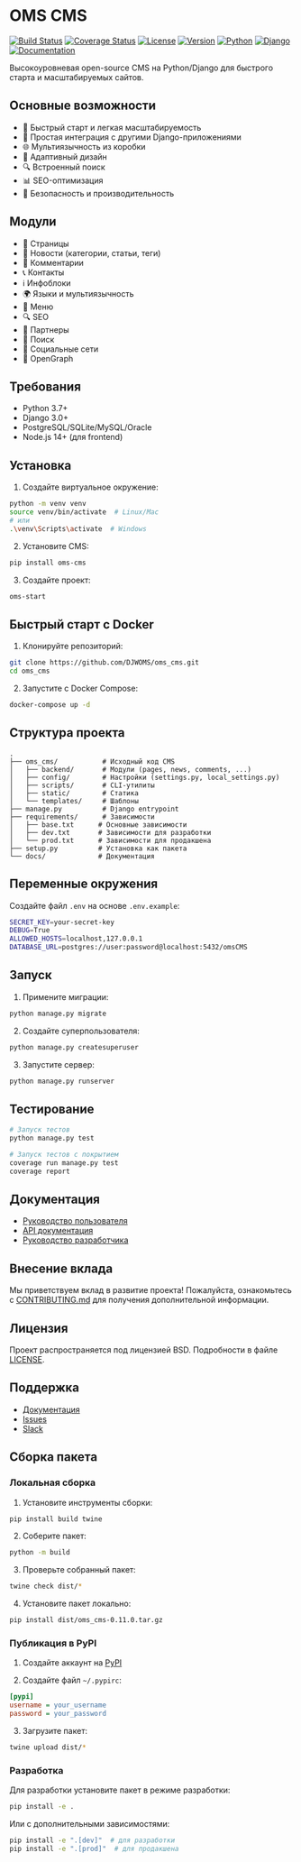 # OMS CMS

[![Build Status](https://travis-ci.org/DJWOMS/oms_cms.svg?branch=master)](https://travis-ci.org/DJWOMS/oms_cms)
[![Coverage Status](https://coveralls.io/repos/github/DJWOMS/oms_cms/badge.svg?branch=master)](https://coveralls.io/github/DJWOMS/oms_cms?branch=master)
[![License](https://img.shields.io/pypi/l/oms-cms)](https://opensource.org/licenses/BSD-3-Clause)
[![Version](https://img.shields.io/pypi/v/oms-cms)](https://pypi.org/project/oms-cms/)
[![Python](https://img.shields.io/badge/python-3.7%2B-blue)](https://www.python.org/)
[![Django](https://img.shields.io/badge/django-3.0%2B-green)](https://www.djangoproject.com/)
[![Documentation](https://img.shields.io/badge/docs-latest-brightgreen)](https://oms-cms.readthedocs.io/ru/latest/)

Высокоуровневая open-source CMS на Python/Django для быстрого старта и масштабируемых сайтов.

## Основные возможности

- 🚀 Быстрый старт и легкая масштабируемость
- 🔌 Простая интеграция с другими Django-приложениями
- 🌐 Мультиязычность из коробки
- 📱 Адаптивный дизайн
- 🔍 Встроенный поиск
- 📊 SEO-оптимизация
- 🔐 Безопасность и производительность

## Модули

- 📄 Страницы
- 📰 Новости (категории, статьи, теги)
- 💬 Комментарии
- 📞 Контакты
- ℹ️ Инфоблоки
- 🌍 Языки и мультиязычность
- 📑 Меню
- 🔍 SEO
- 🤝 Партнеры
- 🔎 Поиск
- 🔗 Социальные сети
- 📱 OpenGraph

## Требования

- Python 3.7+
- Django 3.0+
- PostgreSQL/SQLite/MySQL/Oracle
- Node.js 14+ (для frontend)

## Установка

1. Создайте виртуальное окружение:
```bash
python -m venv venv
source venv/bin/activate  # Linux/Mac
# или
.\venv\Scripts\activate  # Windows
```

2. Установите CMS:
```bash
pip install oms-cms
```

3. Создайте проект:
```bash
oms-start
```

## Быстрый старт с Docker

1. Клонируйте репозиторий:
```bash
git clone https://github.com/DJWOMS/oms_cms.git
cd oms_cms
```

2. Запустите с Docker Compose:
```bash
docker-compose up -d
```

## Структура проекта

```
.
├── oms_cms/           # Исходный код CMS
│   ├── backend/       # Модули (pages, news, comments, ...)
│   ├── config/        # Настройки (settings.py, local_settings.py)
│   ├── scripts/       # CLI-утилиты
│   ├── static/        # Статика
│   └── templates/     # Шаблоны
├── manage.py          # Django entrypoint
├── requirements/      # Зависимости
│   ├── base.txt      # Основные зависимости
│   ├── dev.txt       # Зависимости для разработки
│   └── prod.txt      # Зависимости для продакшена
├── setup.py          # Установка как пакета
└── docs/             # Документация
```

## Переменные окружения

Создайте файл `.env` на основе `.env.example`:

```bash
SECRET_KEY=your-secret-key
DEBUG=True
ALLOWED_HOSTS=localhost,127.0.0.1
DATABASE_URL=postgres://user:password@localhost:5432/omsCMS
```

## Запуск

1. Примените миграции:
```bash
python manage.py migrate
```

2. Создайте суперпользователя:
```bash
python manage.py createsuperuser
```

3. Запустите сервер:
```bash
python manage.py runserver
```

## Тестирование

```bash
# Запуск тестов
python manage.py test

# Запуск тестов с покрытием
coverage run manage.py test
coverage report
```

## Документация

- [Руководство пользователя](https://oms-cms.readthedocs.io/ru/latest/)
- [API документация](https://oms-cms.readthedocs.io/ru/latest/api.html)
- [Руководство разработчика](https://oms-cms.readthedocs.io/ru/latest/dev.html)

## Внесение вклада

Мы приветствуем вклад в развитие проекта! Пожалуйста, ознакомьтесь с [CONTRIBUTING.md](CONTRIBUTING.md) для получения дополнительной информации.

## Лицензия

Проект распространяется под лицензией BSD. Подробности в файле [LICENSE](LICENSE).

## Поддержка

- [Документация](https://oms-cms.readthedocs.io/ru/latest/)
- [Issues](https://github.com/DJWOMS/oms_cms/issues)
- [Slack](https://join.slack.com/t/oms-cms/)

## Сборка пакета

### Локальная сборка

1. Установите инструменты сборки:
```bash
pip install build twine
```

2. Соберите пакет:
```bash
python -m build
```

3. Проверьте собранный пакет:
```bash
twine check dist/*
```

4. Установите пакет локально:
```bash
pip install dist/oms_cms-0.11.0.tar.gz
```

### Публикация в PyPI

1. Создайте аккаунт на [PyPI](https://pypi.org)

2. Создайте файл `~/.pypirc`:
```ini
[pypi]
username = your_username
password = your_password
```

3. Загрузите пакет:
```bash
twine upload dist/*
```

### Разработка

Для разработки установите пакет в режиме разработки:
```bash
pip install -e .
```

Или с дополнительными зависимостями:
```bash
pip install -e ".[dev]"  # для разработки
pip install -e ".[prod]"  # для продакшена
```
